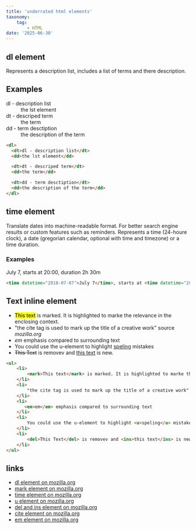 ```yaml
---
title: 'underrated html elements'
taxonomy:
    tag:
        - HTML
date: '2025-06-30'
---
```


## dl element

Represents a description list, includes a list of terms and there description.

## Examples

<dl>
  <dt>dl - description list</dt>
  <dd>the lst element</dd>

  <dt>dt - descriped term</dt>
  <dd>the term</dd>

  <dt>dd - term desctiption</dt>
  <dd>the description of the term</dd>
</dl>

```html
<dl>
  <dt>dl - description list</dt>
  <dd>the lst element</dd>

  <dt>dt - descriped term</dt>
  <dd>the term</dd>

  <dt>dd - term desctiption</dt>
  <dd>the description of the term</dd>
</dl>
```


## time element

Translate dates into machine-readable format. For better search engine results or custom features such as reminders.
Represents a time (24-houre clock), a date (gregorian calendar, optional with time and timezone) or a time duration.

### Examples

<time datetime="2018-07-07">July 7</time>, starts at <time datetime="20:00">20:00</time>, duration <time datetime="PT2H30M">2h 30m</time>

```html
<time datetime="2018-07-07">July 7</time>, starts at <time datetime="20:00">20:00</time>, duration <time datetime="PT2H30M">2h 30m</time>
```

##  Text inline element

<ul>
    <li>
        <mark>This text</mark> is marked. It is highlighted to marke the relevance in the enclosing context.
    </li>
    <li>
        "the cite tag is used to mark up the title of a creative work" source <cite>mozilla.org</cite>
    </li>
    <li>
       <em>em</em> emphasis compared to surrounding text
    </li>
    <li>
        You could use the u-element to highlight <u>speling</u> mistakes<u></u>
    </li>
    <li>
        <del>This Text</del> is removev and <ins>this text</ins> is new.
    </li>
</ul>

```html
<ul>
    <li>
        <mark>This text</mark> is marked. It is highlighted to marke the relevance in the enclosing context.
    </li>
    <li>
        "the cite tag is used to mark up the title of a creative work" source <cite>mozilla.org</cite>
    </li>
    <li>
       <em>em</em> emphasis compared to surrounding text
    </li>
    <li>
        You could use the u-element to highlight <u>speling</u> mistakes<u></u>
    </li>
    <li>
        <del>This Text</del> is removev and <ins>this text</ins> is new.
    </li>
</ul>
```

## links

- [dl element on mozilla.org](https://developer.mozilla.org/en-US/docs/Web/HTML/Reference/Elements/dl)
- [mark element on mozilla.org](https://developer.mozilla.org/en-US/docs/Web/HTML/Reference/Elements/mark)
- [time element on mozilla.org](https://developer.mozilla.org/en-US/docs/Web/HTML/Reference/Elements/time)
- [u element on mozilla.org](https://developer.mozilla.org/en-US/docs/Web/HTML/Reference/Elements/u)
- [del and ins element on mozilla.org](https://developer.mozilla.org/en-US/docs/Web/HTML/Reference/Elements/del)
- [cite element on mozilla.org](https://developer.mozilla.org/en-US/docs/Web/HTML/Reference/Elements/cite)
- [em element on mozilla.org](https://developer.mozilla.org/en-US/docs/Web/HTML/Reference/Elements/em)